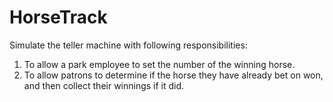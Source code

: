 # HorseTrack
Simulate the teller machine with following responsibilities: 
1. To allow a park employee to set the number of the winning horse. 
2. To allow patrons to determine if the horse they have already bet on won, and then collect their winnings if it did.

